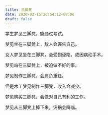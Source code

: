 ```yaml
---
title: 三脚凳
date: 2020-02-15T20:54:12+08:00
draft: false
---
```


学生梦见三脚凳，能通过考试。

梦见坐在三脚凳上，敌人会诬告自己。

女人梦见坐在三脚凳，会受到诬陷，或因病动手术。

梦见站在三脚凳上，被迫做不好的事。

梦见制作三脚凳，会肩负重任。

但是木工梦见制作三脚凳，收入会减少。

梦见购买三脚凳，会做对自己有利的工作。

梦见从三脚凳上掉下来，灾祸会降临。

